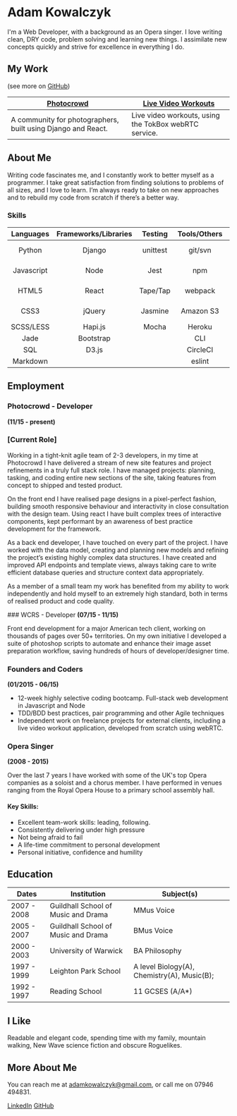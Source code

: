Adam Kowalczyk
======================

I'm a Web Developer, with a background as an Opera singer.
I love writing clean, DRY code, problem solving and learning new things.
I assimilate new concepts quickly and strive for excellence in everything I do.

My Work
-------
(see more on [GitHub])

| [Photocrowd]                         | [Live Video Workouts]              |
|--------------------------------------|------------------------------------|
| A community for photographers, built using Django and React. | Live video workouts, using the TokBox webRTC service. |

About Me
--------

Writing code fascinates me, and I constantly work to better myself as a programmer. I take great satisfaction from finding solutions to problems of all sizes, and I love to learn. I’m always ready to take on new approaches and to rebuild my code from scratch if there’s a better way.



### Skills
| Languages | Frameworks/Libraries | Testing   | Tools/Others | Databases | Practices |
|:---------:|:--------------------:|:---------:|:------------:|:---------:|:---------:|
| Python    | Django               | unittest  | git/svn      | PostgreSQL| Agile development
| Javascript| Node                 | Jest      | npm          | MongoDB   | Pair programming
| HTML5     | React                | Tape/Tap  | webpack      | Redis     | Test driven development
| CSS3      | jQuery               | Jasmine   | Amazon S3    |           | Continuous integration
| SCSS/LESS | Hapi.js              | Mocha     | Heroku       |           | OOP
| Jade      | Bootstrap            |           | CLI          | |
| SQL       | D3.js                |           | CircleCI     | |
| Markdown  |                      |           | eslint       | |

Employment
----------

### Photocrowd - Developer
**(11/15 - present)**
### [Current Role]

Working in a tight-knit agile team of 2-3 developers, in my time at Photocrowd I have delivered a stream of new site features and project refinements in a truly full stack role. I have managed projects: planning, tasking, and coding entire new sections of the site, taking features from concept to shipped and tested product.

On the front end I have realised page designs in a pixel-perfect fashion, building smooth responsive behaviour and interactivity in close consultation with the design team. Using react I have built complex trees of interactive components, kept performant by an awareness of best practice development for the framework.

As a back end developer, I have touched on every part of the project. I have worked with the data model, creating and planning new models and refining the project’s existing highly complex data structures. I have created and improved API endpoints and template views, always taking care to write efficient database queries and structure context data appropriately.

As a member of a small team my work has benefited from my ability to work independently and hold myself to an extremely high standard, both in terms of realised product and code quality.

### WCRS - Developer
**(07/15 - 11/15)**

Front end development for a major American tech client, working on thousands of pages over 50+ territories. On my own initiative I developed a suite of photoshop scripts to automate and enhance their image asset preparation workflow, saving hundreds of hours of developer/designer time.

### Founders and Coders
**(01/2015 - 06/15)**

* 12-week highly selective coding bootcamp. Full-stack web development in Javascript and Node
* TDD/BDD best practices, pair programming and other Agile techniques
* Independent work on freelance projects for external clients, including a live video workout application, developed from scratch using webRTC.

### Opera Singer
**(2008 - 2015)**

Over the last 7 years I have worked with some of the UK's top Opera companies as a soloist and a chorus member.
I have performed in venues ranging from the Royal Opera House to a primary school assembly hall.

#### Key Skills:
* Excellent team-work skills: leading, following.
* Consistently delivering under high pressure
* Not being afraid to fail
* A life-time commitment to personal development
* Personal initiative, confidence and humility

Education
---------
|      Dates      |       Institution       |              Subject(s)              |
| --------------- |-------------------------|--------------------------------------|
|  2007 - 2008 | Guildhall School of Music and Drama    | MMus Voice |
|  2005 - 2007 | Guildhall School of Music and Drama    | BMus Voice |
|  2000 - 2003 | University of Warwick | BA Philosophy  |
|  1997 - 1999 | Leighton Park School | A level Biology(A), Chemistry(A), Music(B); |
|  1992 - 1997 | Reading School | 11 GCSES (A/A*) |

I Like
------

Readable and elegant code, spending time with my family, mountain walking, New Wave science fiction and obscure Roguelikes.

More About Me
------
You can reach me at [adamkowalczyk@gmail.com], or call me on 07946 494831.
<!-- [My Blog](http://adamkowalczyk.github.io/)   -->
[LinkedIn](https://www.linkedin.com/in/kowalczykadam)
[GitHub]



[Live Video Workouts]: https://github.com/AKSJ/live-video-class
[Photocrowd]: https://photocrowd.com


[Codecademy]: http://www.codecademy.com/adamkowalczyk
[Founders and Coders]: http://www.foundersandcoders.com/
[GitHub]: https://github.com/adamkowalczyk
[adamkowalczyk@gmail.com]: mailto:adamkowalczyk@gmail.com

